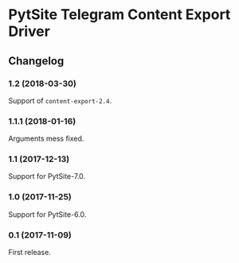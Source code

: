 # PytSite Telegram Content Export Driver


## Changelog


### 1.2 (2018-03-30)

Support of `content-export-2.4`.


### 1.1.1 (2018-01-16)

Arguments mess fixed.


### 1.1 (2017-12-13)

Support for PytSite-7.0.


### 1.0 (2017-11-25)

Support for PytSite-6.0.


### 0.1 (2017-11-09)

First release.
